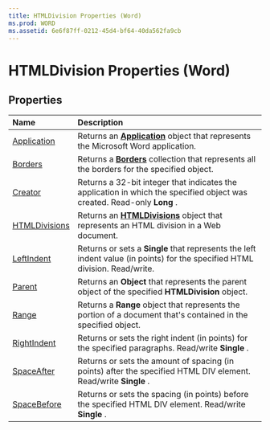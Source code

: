 ```yaml
---
title: HTMLDivision Properties (Word)
ms.prod: WORD
ms.assetid: 6e6f87ff-0212-45d4-bf64-40da562fa9cb
---
```



# HTMLDivision Properties (Word)

## Properties



|**Name**|**Description**|
|:-----|:-----|
|[Application](htmldivision-application-property-word.md)|Returns an  **[Application](application-object-word.md)** object that represents the Microsoft Word application.|
|[Borders](htmldivision-borders-property-word.md)|Returns a  **[Borders](borders-object-word.md)** collection that represents all the borders for the specified object.|
|[Creator](htmldivision-creator-property-word.md)|Returns a 32-bit integer that indicates the application in which the specified object was created. Read-only  **Long** .|
|[HTMLDivisions](htmldivision-htmldivisions-property-word.md)|Returns an  **[HTMLDivisions](htmldivisions-object-word.md)** object that represents an HTML division in a Web document.|
|[LeftIndent](htmldivision-leftindent-property-word.md)|Returns or sets a  **Single** that represents the left indent value (in points) for the specified HTML division. Read/write.|
|[Parent](htmldivision-parent-property-word.md)|Returns an  **Object** that represents the parent object of the specified **HTMLDivision** object.|
|[Range](htmldivision-range-property-word.md)|Returns a  **Range** object that represents the portion of a document that's contained in the specified object.|
|[RightIndent](htmldivision-rightindent-property-word.md)|Returns or sets the right indent (in points) for the specified paragraphs. Read/write  **Single** .|
|[SpaceAfter](htmldivision-spaceafter-property-word.md)|Returns or sets the amount of spacing (in points) after the specified HTML DIV element. Read/write  **Single** .|
|[SpaceBefore](htmldivision-spacebefore-property-word.md)|Returns or sets the spacing (in points) before the specified HTML DIV element. Read/write  **Single** .|

